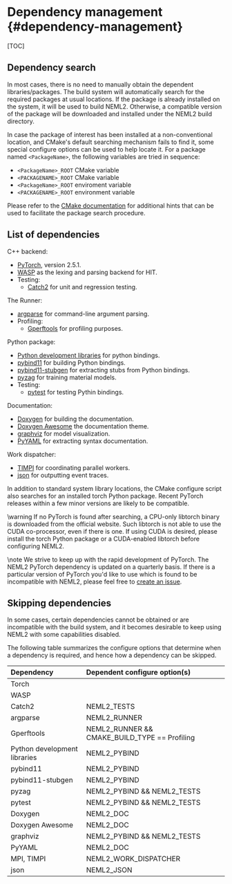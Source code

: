 # Dependency management {#dependency-management}

[TOC]

## Dependency search

In most cases, there is no need to manually obtain the dependent libraries/packages. The build system will automatically search for the required packages at usual locations. If the package is already installed on the system, it will be used to build NEML2. Otherwise, a compatible version of the package will be downloaded and installed under the NEML2 build directory.

In case the package of interest has been installed at a non-conventional location, and CMake's default searching mechanism fails to find it, some special configure options can be used to help locate it. For a package named `<PackageName>`, the following variables are tried in sequence:
- `<PackageName>_ROOT` CMake variable
- `<PACKAGENAME>_ROOT` CMake variable
- `<PackageName>_ROOT` enviroment variable
- `<PACKAGENAME>_ROOT` environment variable

Please refer to the [CMake documentation](https://cmake.org/cmake/help/latest/command/find_package.html#config-mode-search-procedure) for additional hints that can be used to facilitate the package search procedure.

## List of dependencies

C++ backend:

<!-- dependencies: torch.version -->
- [PyTorch](https://pytorch.org/get-started/locally/), version 2.5.1.
- [WASP](https://code.ornl.gov/neams-workbench/wasp) as the lexing and parsing backend for HIT.
- Testing:
  - [Catch2](https://github.com/catchorg/Catch2) for unit and regression testing.

The Runner:

- [argparse](https://github.com/p-ranav/argparse) for command-line argument parsing.
- Profiling:
  - [Gperftools](https://github.com/gperftools/gperftools) for profiling purposes.

Python package:

- [Python development libraries](https://docs.python.org/3/extending/extending.html) for python bindings.
- [pybind11](https://github.com/pybind/pybind11) for building Python bindings.
- [pybind11-stubgen](https://github.com/sizmailov/pybind11-stubgen) for extracting stubs from Python bindings.
- [pyzag](https://github.com/applied-material-modeling/pyzag) for training material models.
- Testing:
  - [pytest](https://docs.pytest.org/en/stable/index.html) for testing Pythin bindings.

Documentation:

- [Doxygen](https://github.com/doxygen/doxygen) for building the documentation.
- [Doxygen Awesome](https://github.com/jothepro/doxygen-awesome-css) the documentation theme.
- [graphviz](https://github.com/xflr6/graphviz) for model visualization.
- [PyYAML](https://pyyaml.org/) for extracting syntax documentation.

Work dispatcher:

- [TIMPI](https://github.com/libMesh/TIMPI) for coordinating parallel workers.
- [json](https://github.com/nlohmann/json) for outputting event traces.

In addition to standard system library locations, the CMake configure script also searches for an installed torch Python package. Recent PyTorch releases within a few minor versions are likely to be compatible.

\warning
If no PyTorch is found after searching, a CPU-only libtorch binary is downloaded from the official website. Such libtorch is not able to use the CUDA co-processor, even if there is one. If using CUDA is desired, please install the torch Python package or a CUDA-enabled libtorch before configuring NEML2.

\note
We strive to keep up with the rapid development of PyTorch. The NEML2 PyTorch dependency is updated on a quarterly basis. If there is a particular version of PyTorch you'd like to use which is found to be incompatible with NEML2, please feel free to [create an issue](https://github.com/applied-material-modeling/neml2/issues).

## Skipping dependencies

In some cases, certain dependencies cannot be obtained or are incompatible with the build system, and it becomes desirable to keep using NEML2 with some capabilities disabled.

The following table summarizes the configure options that determine when a dependency is required, and hence how a dependency can be skipped.

| Dependency                   | Dependent configure option(s)                 |
| :--------------------------- | :-------------------------------------------- |
| Torch                        |                                               |
| WASP                         |                                               |
| Catch2                       | NEML2_TESTS                                   |
| argparse                     | NEML2_RUNNER                                  |
| Gperftools                   | NEML2_RUNNER && CMAKE_BUILD_TYPE == Profiling |
| Python development libraries | NEML2_PYBIND                                  |
| pybind11                     | NEML2_PYBIND                                  |
| pybind11-stubgen             | NEML2_PYBIND                                  |
| pyzag                        | NEML2_PYBIND && NEML2_TESTS                   |
| pytest                       | NEML2_PYBIND && NEML2_TESTS                   |
| Doxygen                      | NEML2_DOC                                     |
| Doxygen Awesome              | NEML2_DOC                                     |
| graphviz                     | NEML2_PYBIND && NEML2_TESTS                   |
| PyYAML                       | NEML2_DOC                                     |
| MPI, TIMPI                   | NEML2_WORK_DISPATCHER                         |
| json                         | NEML2_JSON                                    |
